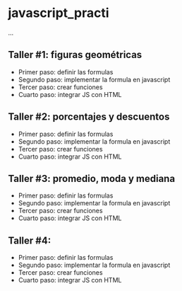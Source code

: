 # javascript_practi

...

## Taller #1: figuras geométricas

- Primer paso: definir las formulas
- Segundo paso: implementar la formula en javascript
- Tercer paso: crear funciones
- Cuarto paso: integrar JS con HTML

## Taller #2: porcentajes y descuentos

- Primer paso: definir las formulas
- Segundo paso: implementar la formula en javascript
- Tercer paso: crear funciones
- Cuarto paso: integrar JS con HTML

## Taller #3: promedio, moda y mediana

- Primer paso: definir las formulas
- Segundo paso: implementar la formula en javascript
- Tercer paso: crear funciones
- Cuarto paso: integrar JS con HTML


## Taller #4: 

- Primer paso: definir las formulas
- Segundo paso: implementar la formula en javascript
- Tercer paso: crear funciones
- Cuarto paso: integrar JS con HTML